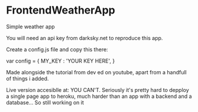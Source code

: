 # FrontendWeatherApp
Simple weather app 

You will need an api key from darksky.net to reproduce this app.

Create a config.js file and copy this there:

var config = {
  MY_KEY : 'YOUR KEY HERE',
}

Made alongside the tutorial from dev ed on youtube, apart from a handfull of things i added.


Live version accesiblle at: YOU CAN'T. Seriously it's pretty hard to depploy a single page app to heroku, much harder than an app with a backend and a database... So still working on it
